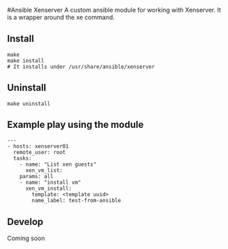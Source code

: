 #Ansible Xenserver
A custom ansible module for working with Xenserver. It is a wrapper around the xe command.
## Install
```
make
make install
# It installs under /usr/share/ansible/xenserver
```
## Uninstall
```
make uninstall
```
## Example play using the module
```
---
- hosts: xenserver01
  remote_user: root
  tasks:
    - name: "List xen guests"
      xen_vm_list:
	params: all
    - name: "install vm"
      xen_vm_install:
        template: <template uuid>
        name_label: test-from-ansible
```
## Develop
Coming soon
